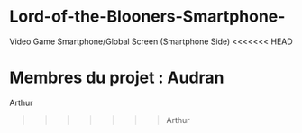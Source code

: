 # Lord-of-the-Blooners-Smartphone-
Video Game Smartphone/Global Screen (Smartphone Side)
<<<<<<< HEAD

Membres du projet :
Audran
=======

Arthur
>>>>>>> Arthur
